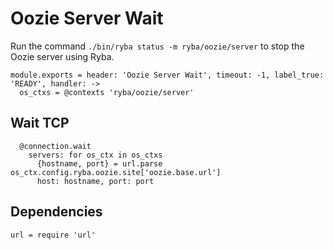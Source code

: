 
# Oozie Server Wait

Run the command `./bin/ryba status -m ryba/oozie/server` to stop the Oozie
server using Ryba.

    module.exports = header: 'Oozie Server Wait', timeout: -1, label_true: 'READY', handler: ->
      os_ctxs = @contexts 'ryba/oozie/server'

## Wait TCP

      @connection.wait
        servers: for os_ctx in os_ctxs
          {hostname, port} = url.parse os_ctx.config.ryba.oozie.site['oozie.base.url']
          host: hostname, port: port

## Dependencies

    url = require 'url'
